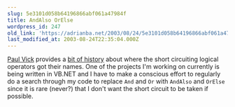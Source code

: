 ```yaml
---
slug: 5e3101d058b64196866abf061a47984f
title: AndAlso OrElse
wordpress_id: 247
old_link: 'https://adrianba.net/2003/08/24/5e3101d058b64196866abf061a47984f/'
last_modified_at: 2003-08-24T22:35:04.000Z
---
```


[Paul Vick](http://www.panopticoncentral.net/)
provides a
[
bit of history](http://www.panopticoncentral.net/PermaLink.aspx/b8439510-534a-4127-9995-ccde06b82d6a) about where the short circuiting logical
operators got their names. One of the projects I'm working on
currently is being written in VB.NET and I have to make a conscious
effort to regularly do a search through my code to replace
`And` and `Or` with `AndAlso` and
`OrElse` since it is rare (never?) that I don't want the
short circuit to be taken if possible.
